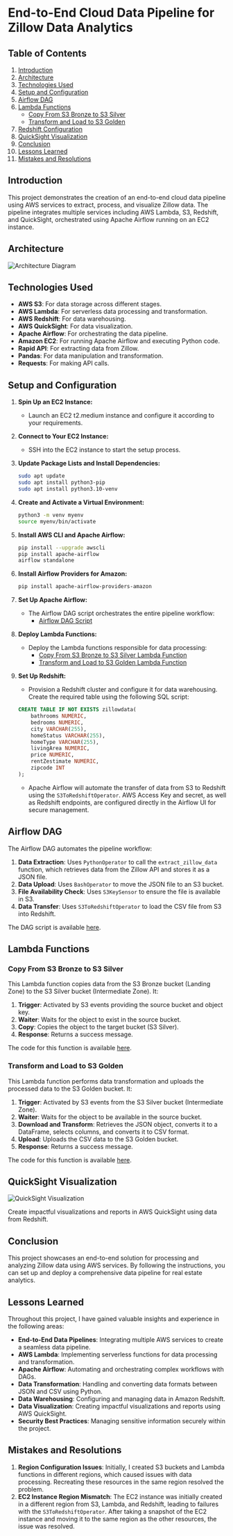 # End-to-End Cloud Data Pipeline for Zillow Data Analytics

## Table of Contents
1. [Introduction](#introduction)
2. [Architecture](#architecture)
3. [Technologies Used](#technologies-used)
4. [Setup and Configuration](#setup-and-configuration)
5. [Airflow DAG](#airflow-dag)
6. [Lambda Functions](#lambda-functions)
    - [Copy From S3 Bronze to S3 Silver](#copy-from-s3-bronze-to-s3-silver)
    - [Transform and Load to S3 Golden](#transform-and-load-to-s3-golden)
7. [Redshift Configuration](#redshift-configuration)
8. [QuickSight Visualization](#quicksight-visualization)
9. [Conclusion](#conclusion)
10. [Lessons Learned](#lessons-learned)
11. [Mistakes and Resolutions](#mistakes-and-resolutions)

## Introduction
This project demonstrates the creation of an end-to-end cloud data pipeline using AWS services to extract, process, and visualize Zillow data. The pipeline integrates multiple services including AWS Lambda, S3, Redshift, and QuickSight, orchestrated using Apache Airflow running on an EC2 instance.

## Architecture
![Architecture Diagram](https://github.com/user-attachments/assets/0e607b15-400a-4850-bf02-9769df341128)

## Technologies Used
- **AWS S3**: For data storage across different stages.
- **AWS Lambda**: For serverless data processing and transformation.
- **AWS Redshift**: For data warehousing.
- **AWS QuickSight**: For data visualization.
- **Apache Airflow**: For orchestrating the data pipeline.
- **Amazon EC2**: For running Apache Airflow and executing Python code.
- **Rapid API**: For extracting data from Zillow.
- **Pandas**: For data manipulation and transformation.
- **Requests**: For making API calls.

## Setup and Configuration
1. **Spin Up an EC2 Instance:**
   - Launch an EC2 t2.medium instance and configure it according to your requirements.

2. **Connect to Your EC2 Instance:**
   - SSH into the EC2 instance to start the setup process.

3. **Update Package Lists and Install Dependencies:**

    ```bash
    sudo apt update
    sudo apt install python3-pip
    sudo apt install python3.10-venv
    ```

4. **Create and Activate a Virtual Environment:**

    ```bash
    python3 -m venv myenv
    source myenv/bin/activate
    ```

5. **Install AWS CLI and Apache Airflow:**

    ```bash
    pip install --upgrade awscli
    pip install apache-airflow
    airflow standalone
    ```

6. **Install Airflow Providers for Amazon:**

    ```bash
    pip install apache-airflow-providers-amazon
    ```

7. **Set Up Apache Airflow:**
   - The Airflow DAG script orchestrates the entire pipeline workflow:
     - [Airflow DAG Script](https://github.com/AjaX-05/End-to-End-Cloud-Data-Pipeline-for-Zillow-Data-Analytics/blob/main/zillowanalytics.py)

8. **Deploy Lambda Functions:**
   - Deploy the Lambda functions responsible for data processing:
     - [Copy From S3 Bronze to S3 Silver Lambda Function](https://github.com/AjaX-05/End-to-End-Cloud-Data-Pipeline-for-Zillow-Data-Analytics/blob/main/lambda_function1.py)
     - [Transform and Load to S3 Golden Lambda Function](https://github.com/AjaX-05/End-to-End-Cloud-Data-Pipeline-for-Zillow-Data-Analytics/blob/main/lambda_function2.py)

9. **Set Up Redshift:**
   - Provision a Redshift cluster and configure it for data warehousing. Create the required table using the following SQL script:
   
    ```sql
    CREATE TABLE IF NOT EXISTS zillowdata(
        bathrooms NUMERIC,
        bedrooms NUMERIC,
        city VARCHAR(255),
        homeStatus VARCHAR(255),
        homeType VARCHAR(255),
        livingArea NUMERIC,
        price NUMERIC,
        rentZestimate NUMERIC,
        zipcode INT
    );
    ```

   - Apache Airflow will automate the transfer of data from S3 to Redshift using the `S3ToRedshiftOperator`. AWS Access Key and secret, as well as Redshift endpoints, are configured directly in the Airflow UI for secure management.

## Airflow DAG
The Airflow DAG automates the pipeline workflow:

1. **Data Extraction**: Uses `PythonOperator` to call the `extract_zillow_data` function, which retrieves data from the Zillow API and stores it as a JSON file.
2. **Data Upload**: Uses `BashOperator` to move the JSON file to an S3 bucket.
3. **File Availability Check**: Uses `S3KeySensor` to ensure the file is available in S3.
4. **Data Transfer**: Uses `S3ToRedshiftOperator` to load the CSV file from S3 into Redshift.

The DAG script is available [here](https://github.com/AjaX-05/End-to-End-Cloud-Data-Pipeline-for-Zillow-Data-Analytics/blob/main/zillowanalytics.py).

## Lambda Functions

### Copy From S3 Bronze to S3 Silver
This Lambda function copies data from the S3 Bronze bucket (Landing Zone) to the S3 Silver bucket (Intermediate Zone). It:
1. **Trigger**: Activated by S3 events providing the source bucket and object key.
2. **Waiter**: Waits for the object to exist in the source bucket.
3. **Copy**: Copies the object to the target bucket (S3 Silver).
4. **Response**: Returns a success message.

The code for this function is available [here](https://github.com/AjaX-05/End-to-End-Cloud-Data-Pipeline-for-Zillow-Data-Analytics/blob/main/lambda_function1.py).

### Transform and Load to S3 Golden
This Lambda function performs data transformation and uploads the processed data to the S3 Golden bucket. It:
1. **Trigger**: Activated by S3 events from the S3 Silver bucket (Intermediate Zone).
2. **Waiter**: Waits for the object to be available in the source bucket.
3. **Download and Transform**: Retrieves the JSON object, converts it to a DataFrame, selects columns, and converts it to CSV format.
4. **Upload**: Uploads the CSV data to the S3 Golden bucket.
5. **Response**: Returns a success message.

The code for this function is available [here](https://github.com/AjaX-05/End-to-End-Cloud-Data-Pipeline-for-Zillow-Data-Analytics/blob/main/lambda_function2.py).

## QuickSight Visualization
![QuickSight Visualization](https://github.com/user-attachments/assets/2f3fb1b8-fbea-40e1-bbd5-6ec9359c9144)

Create impactful visualizations and reports in AWS QuickSight using data from Redshift.

## Conclusion
This project showcases an end-to-end solution for processing and analyzing Zillow data using AWS services. By following the instructions, you can set up and deploy a comprehensive data pipeline for real estate analytics.

## Lessons Learned
Throughout this project, I have gained valuable insights and experience in the following areas:
- **End-to-End Data Pipelines**: Integrating multiple AWS services to create a seamless data pipeline.
- **AWS Lambda**: Implementing serverless functions for data processing and transformation.
- **Apache Airflow**: Automating and orchestrating complex workflows with DAGs.
- **Data Transformation**: Handling and converting data formats between JSON and CSV using Python.
- **Data Warehousing**: Configuring and managing data in Amazon Redshift.
- **Data Visualization**: Creating impactful visualizations and reports using AWS QuickSight.
- **Security Best Practices**: Managing sensitive information securely within the project.

## Mistakes and Resolutions
1. **Region Configuration Issues**: Initially, I created S3 buckets and Lambda functions in different regions, which caused issues with data processing. Recreating these resources in the same region resolved the problem.
2. **EC2 Instance Region Mismatch**: The EC2 instance was initially created in a different region from S3, Lambda, and Redshift, leading to failures with the `S3ToRedshiftOperator`. After taking a snapshot of the EC2 instance and moving it to the same region as the other resources, the issue was resolved.
